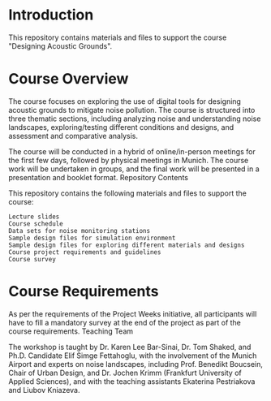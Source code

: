 # Introduction

This repository contains materials and files to support the course "Designing Acoustic Grounds".

# Course Overview
The course focuses on exploring the use of digital tools for designing acoustic grounds to mitigate noise pollution. The course is structured into three thematic sections, including analyzing noise and understanding noise landscapes, exploring/testing different conditions and designs, and assessment and comparative analysis.

The course will be conducted in a hybrid of online/in-person meetings for the first few days, followed by physical meetings in Munich. The course work will be undertaken in groups, and the final work will be presented in a presentation and booklet format.
Repository Contents

This repository contains the following materials and files to support the course:

    Lecture slides
    Course schedule
    Data sets for noise monitoring stations
    Sample design files for simulation environment
    Sample design files for exploring different materials and designs
    Course project requirements and guidelines
    Course survey

# Course Requirements

As per the requirements of the Project Weeks initiative, all participants will have to fill a mandatory survey at the end of the project as part of the course requirements.
Teaching Team

The workshop is taught by Dr. Karen Lee Bar-Sinai, Dr. Tom Shaked, and Ph.D. Candidate Elif Simge Fettahoglu, with the involvement of the Munich Airport and experts on noise landscapes, including Prof. Benedikt Boucsein, Chair of Urban Design, and Dr. Jochen Krimm (Frankfurt University of Applied Sciences), and with the teaching assistants Ekaterina Pestriakova and Liubov Kniazeva.
